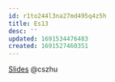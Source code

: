 ```yaml
---
id: r1to244l3na27md495q4z5h
title: Es13
desc: ''
updated: 1691534476483
created: 1691527460351
---
```

[Slides]()
@cszhu